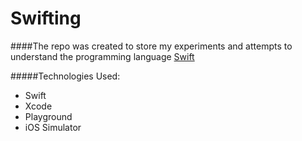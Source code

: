Swifting
========

####The repo was created to store my experiments and attempts to understand the programming language [Swift](https://developer.apple.com/swift/)

#####Technologies Used:

  - Swift
  - Xcode
  - Playground
  - iOS Simulator
